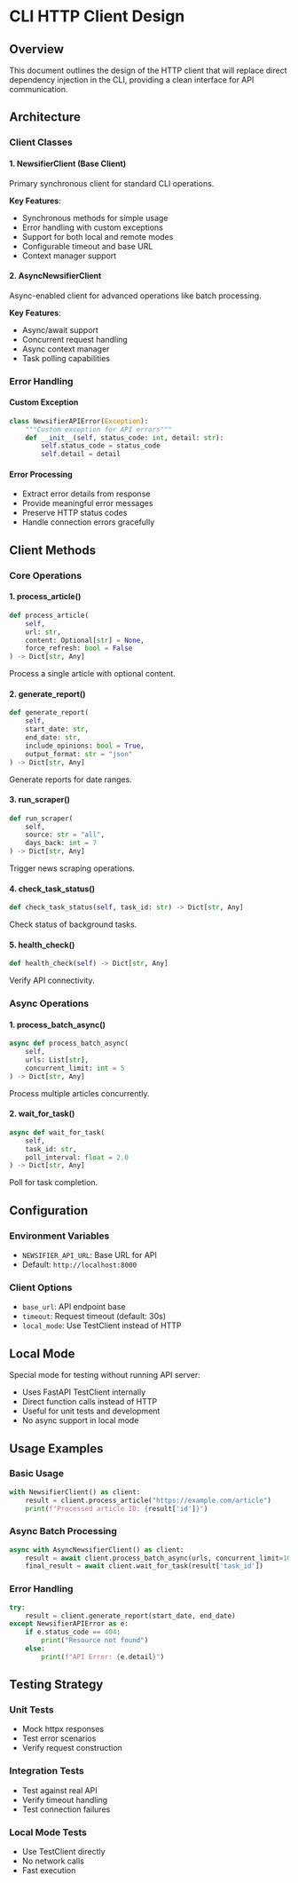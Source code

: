 # CLI HTTP Client Design

## Overview

This document outlines the design of the HTTP client that will replace direct dependency injection in the CLI, providing a clean interface for API communication.

## Architecture

### Client Classes

#### 1. NewsifierClient (Base Client)
Primary synchronous client for standard CLI operations.

**Key Features**:
- Synchronous methods for simple usage
- Error handling with custom exceptions
- Support for both local and remote modes
- Configurable timeout and base URL
- Context manager support

#### 2. AsyncNewsifierClient
Async-enabled client for advanced operations like batch processing.

**Key Features**:
- Async/await support
- Concurrent request handling
- Async context manager
- Task polling capabilities

### Error Handling

#### Custom Exception
```python
class NewsifierAPIError(Exception):
    """Custom exception for API errors"""
    def __init__(self, status_code: int, detail: str):
        self.status_code = status_code
        self.detail = detail
```

#### Error Processing
- Extract error details from response
- Provide meaningful error messages
- Preserve HTTP status codes
- Handle connection errors gracefully

## Client Methods

### Core Operations

#### 1. process_article()
```python
def process_article(
    self,
    url: str,
    content: Optional[str] = None,
    force_refresh: bool = False
) -> Dict[str, Any]
```
Process a single article with optional content.

#### 2. generate_report()
```python
def generate_report(
    self,
    start_date: str,
    end_date: str,
    include_opinions: bool = True,
    output_format: str = "json"
) -> Dict[str, Any]
```
Generate reports for date ranges.

#### 3. run_scraper()
```python
def run_scraper(
    self,
    source: str = "all",
    days_back: int = 7
) -> Dict[str, Any]
```
Trigger news scraping operations.

#### 4. check_task_status()
```python
def check_task_status(self, task_id: str) -> Dict[str, Any]
```
Check status of background tasks.

#### 5. health_check()
```python
def health_check(self) -> Dict[str, Any]
```
Verify API connectivity.

### Async Operations

#### 1. process_batch_async()
```python
async def process_batch_async(
    self,
    urls: List[str],
    concurrent_limit: int = 5
) -> Dict[str, Any]
```
Process multiple articles concurrently.

#### 2. wait_for_task()
```python
async def wait_for_task(
    self,
    task_id: str,
    poll_interval: float = 2.0
) -> Dict[str, Any]
```
Poll for task completion.

## Configuration

### Environment Variables
- `NEWSIFIER_API_URL`: Base URL for API
- Default: `http://localhost:8000`

### Client Options
- `base_url`: API endpoint base
- `timeout`: Request timeout (default: 30s)
- `local_mode`: Use TestClient instead of HTTP

## Local Mode

Special mode for testing without running API server:
- Uses FastAPI TestClient internally
- Direct function calls instead of HTTP
- Useful for unit tests and development
- No async support in local mode

## Usage Examples

### Basic Usage
```python
with NewsifierClient() as client:
    result = client.process_article("https://example.com/article")
    print(f"Processed article ID: {result['id']}")
```

### Async Batch Processing
```python
async with AsyncNewsifierClient() as client:
    result = await client.process_batch_async(urls, concurrent_limit=10)
    final_result = await client.wait_for_task(result['task_id'])
```

### Error Handling
```python
try:
    result = client.generate_report(start_date, end_date)
except NewsifierAPIError as e:
    if e.status_code == 404:
        print("Resource not found")
    else:
        print(f"API Error: {e.detail}")
```

## Testing Strategy

### Unit Tests
- Mock httpx responses
- Test error scenarios
- Verify request construction

### Integration Tests
- Test against real API
- Verify timeout handling
- Test connection failures

### Local Mode Tests
- Use TestClient directly
- No network calls
- Fast execution
